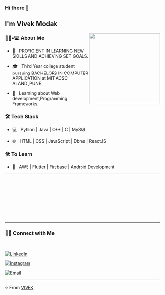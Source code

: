 ### Hi there 👋<h2> I'm Vivek Modak</h2>

<img align='right' src="https://media.giphy.com/media/M9gbBd9nbDrOTu1Mqx/giphy.gif" width="230">

<h3> 👨🏻•💻 About Me </h3>



- 🤔 &nbsp; PROFICIENT IN LEARNING NEW SKILLS AND ACHIEVING SET GOALS.

- 🎓 &nbsp; Third Year college student pursuing BACHELORS IN COMPUTER APPLICATION at MIT ACSC ALANDI,PUNE.

- 🌱 &nbsp; Learning about Web development,Programming Frameworks.



<h3>🛠 Tech Stack</h3>



- 💻 &nbsp; Python | Java | C++ | C | MySQL

- 🌐 &nbsp; HTML | CSS | JavaScript | Dbms | ReactJS

<!--

- 🛢 &nbsp; MySQL | Php

-->



<h3>🛠 To Learn</h3>

- 🔧 &nbsp; AWS | Flutter | Firebase | Android Development

<hr>



<br/><br/>



<br/>

<br/>





<br><br>



<hr>



<h3> 🤝🏻 Connect with Me </h3>

<br>



<p align="center">

<a href="https://www.linkedin.com/in/vivek-modak-b740651b7/"><img alt="LinkedIn" src="https://img.shields.io/badge/LinkedIn-Vivek%20Modak-blue?style=flat-square&logo=linkedin"></a>

<a href="https://www.instagram.com/_vivek._.183/"><img alt="Instagram" src="https://img.shields.io/badge/Instagram-_vivek._.183?style=flat-square&logo=instagram"></a>

<a href="mailto:vivekmodak2001@gmail.com"><img alt="Email" src="https://img.shields.io/badge/Email-vivekmodak2001@gmail.com-blue?style=flat-square&logo=gmail"></a>

</p>


<hr>

⭐️ From [VIVEK](https://github.com/vivekmodak3)
